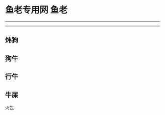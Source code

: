 # 鱼老专用网    鱼老
------------------
------------------
炜狗
------------------
狗牛
------------------
行牛
------------------
牛屎
------------------
火包
